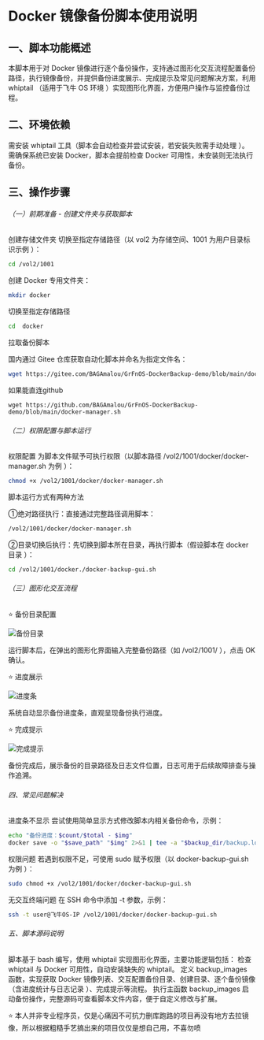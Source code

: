 # Docker 镜像备份脚本使用说明
## 一、脚本功能概述
本脚本用于对 Docker 镜像进行逐个备份操作，支持通过图形化交互流程配置备份路径，执行镜像备份，并提供备份进度展示、完成提示及常见问题解决方案，利用 whiptail （适用于飞牛 OS 环境 ）实现图形化界面，方便用户操作与监控备份过程。
## 二、环境依赖
需安装 whiptail 工具（脚本会自动检查并尝试安装，若安装失败需手动处理 ）。
需确保系统已安装 Docker，脚本会提前检查 Docker 可用性，未安装则无法执行备份。
## 三、操作步骤
###### （一）前期准备 - 创建文件夹与获取脚本
创建存储文件夹
切换至指定存储路径（以 vol2 为存储空间、1001 为用户目录标识示例 ）：
```bash
cd /vol2/1001
```
创建 Docker 专用文件夹：
```bash
mkdir docker
```
切换至指定存储路径
```bash
cd  docker
```
拉取备份脚本

国内通过 Gitee 仓库获取自动化脚本并命名为指定文件名：
```bash
wget https://gitee.com/BAGAmalou/GrFnOS-DockerBackup-demo/blob/main/docker-manager.sh
```

如果能直连github
```
wget https://github.com/BAGAmalou/GrFnOS-DockerBackup-demo/blob/main/docker-manager.sh
```

###### （二）权限配置与脚本运行
权限配置
为脚本文件赋予可执行权限（以脚本路径 /vol2/1001/docker/docker-manager.sh 为例 ）：
```bash
chmod +x /vol2/1001/docker/docker-manager.sh
```
脚本运行方式有两种方法

①绝对路径执行：直接通过完整路径调用脚本：
```bash
/vol2/1001/docker/docker-manager.sh
```

②目录切换后执行：先切换到脚本所在目录，再执行脚本（假设脚本在 docker 目录 ）：
```bash
cd /vol2/1001/docker./docker-backup-gui.sh 
```

###### （三）图形化交互流程
:star: 备份目录配置

![备份目录](https://github.com/BAGAmalou/GrFnOS-DockerBackup-demo/blob/main/images/directory.png)

运行脚本后，在弹出的图形化界面输入完整备份路径（如 /vol2/1001/ ），点击 OK 确认。

:star: 进度展示

![进度条](https://github.com/BAGAmalou/GrFnOS-DockerBackup-demo/blob/main/images/Running%20bars.png)

系统自动显示备份进度条，直观呈现备份执行进度。

:star: 完成提示

![完成提示](https://github.com/BAGAmalou/GrFnOS-DockerBackup-demo/blob/main/images/finish.png)

备份完成后，展示备份的目录路径及日志文件位置，日志可用于后续故障排查与操作追溯。
###### 四、常见问题解决
进度条不显示
尝试使用简单显示方式修改脚本内相关备份命令，示例：
```bash
echo "备份进度：$count/$total - $img"
docker save -o "$save_path" "$img" 2>&1 | tee -a "$backup_dir/backup.log"
```

权限问题
若遇到权限不足，可使用 sudo 赋予权限（以 docker-backup-gui.sh 为例 ）：
```bash
sudo chmod +x /vol2/1001/docker/docker-backup-gui.sh
```
无交互终端问题
在 SSH 命令中添加 -t 参数，示例：
```bash
ssh -t user@飞牛OS-IP /vol2/1001/docker/docker-backup-gui.sh
```
###### 五、脚本源码说明
 脚本基于 bash 编写，使用 whiptail 实现图形化界面，主要功能逻辑包括：
 检查 whiptail 与 Docker 可用性，自动安装缺失的 whiptail。
 定义 backup_images 函数，实现获取 Docker 镜像列表、交互配置备份目录、创建目录、逐个备份镜像（含进度统计与日志记录 ）、完成提示等流程。
 执行主函数 backup_images 启动备份操作，完整源码可查看脚本文件内容，便于自定义修改与扩展。
 
 :star: 本人并非专业程序员，仅是心痛因不可抗力删库跑路的项目再没有地方去拉镜像，所以根据粗糙手艺搞出来的项目仅仅是想自己用，不喜勿喷